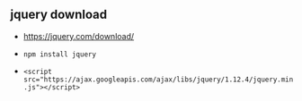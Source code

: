 
## jquery download
- https://jquery.com/download/

- `npm install jquery`
- `<script src="https://ajax.googleapis.com/ajax/libs/jquery/1.12.4/jquery.min.js"></script>`
